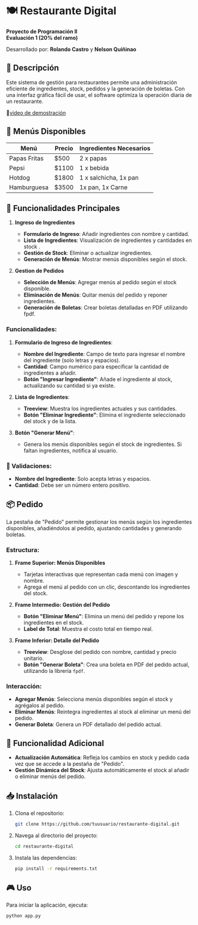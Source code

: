 # 🍽️ Restaurante Digital

**Proyecto de Programación II**  
**Evaluación 1 (20% del ramo)**

Desarrollado por: **Rolando Castro** y **Nelson Quiñinao**  

## 📝 Descripción

Este sistema de gestión para restaurantes permite una administración eficiente de ingredientes, stock, pedidos y la generación de boletas. Con una interfaz gráfica fácil de usar, el software optimiza la operación diaria de un restaurante.

🔗[video de demostración](https://www.youtube.com/watch?v=VO07irdyyvs) 


## 🍴 Menús Disponibles

| Menú         | Precio | Ingredientes Necesarios                       |
|--------------|--------|-----------------------------------------------|
| Papas Fritas | $500   | 2 x papas                                     |
| Pepsi        | $1100  | 1 x bebida                                    |
| Hotdog       | $1800  | 1 x salchicha, 1x pan                         |
| Hamburguesa  | $3500  | 1x pan, 1x Carne                              |

## 🥬 Funcionalidades Principales

1. **Ingreso de Ingredientes**
   - **Formulario de Ingreso**: Añadir ingredientes con nombre y cantidad.
   - **Lista de Ingredientes**: Visualización de ingredientes y cantidades en stock .
   - **Gestión de Stock**: Eliminar o actualizar ingredientes.
   - **Generación de Menús**: Mostrar menús disponibles según el stock.

2. **Gestion de Pedidos**
   - **Selección de Menús**: Agregar menús al pedido según el stock disponible.
   - **Eliminación de Menús**: Quitar menús del pedido y reponer ingredientes.
   - **Generación de Boletas**: Crear boletas detalladas en PDF utilizando fpdf.

### Funcionalidades:

1. **Formulario de Ingreso de Ingredientes**:
   - **Nombre del Ingrediente**: Campo de texto para ingresar el nombre del ingrediente (solo letras y espacios).
   - **Cantidad**: Campo numérico para especificar la cantidad de ingredientes a añadir.
   - **Botón "Ingresar Ingrediente"**: Añade el ingrediente al stock, actualizando su cantidad si ya existe.

2. **Lista de Ingredientes**:
   - **Treeview**: Muestra los ingredientes actuales y sus cantidades.
   - **Botón "Eliminar Ingrediente"**: Elimina el ingrediente seleccionado del stock y de la lista.

3. **Botón "Generar Menú"**:
   - Genera los menús disponibles según el stock de ingredientes. Si faltan ingredientes, notifica al usuario.

### 📑 Validaciones:
- **Nombre del Ingrediente**: Solo acepta letras y espacios.
- **Cantidad**: Debe ser un número entero positivo.

## 📦 Pedido

La pestaña de "Pedido" permite gestionar los menús según los ingredientes disponibles, añadiéndolos al pedido, ajustando cantidades y generando boletas.

### Estructura:

1. **Frame Superior: Menús Disponibles**
   - Tarjetas interactivas que representan cada menú con imagen y nombre.
   - Agrega el menú al pedido con un clic, descontando los ingredientes del stock.

2. **Frame Intermedio: Gestión del Pedido**
   - **Botón "Eliminar Menú"**: Elimina un menú del pedido y repone los ingredientes en el stock.
   - **Label de Total**: Muestra el costo total en tiempo real.

3. **Frame Inferior: Detalle del Pedido**
   - **Treeview**: Desglose del pedido con nombre, cantidad y precio unitario.
   - **Botón "Generar Boleta"**: Crea una boleta en PDF del pedido actual, utilizando la librería `fpdf`.

### Interacción:
- **Agregar Menús**: Selecciona menús disponibles según el stock y agrégalos al pedido.
- **Eliminar Menús**: Reintegra ingredientes al stock al eliminar un menú del pedido.
- **Generar Boleta**: Genera un PDF detallado del pedido actual.

## 📑 Funcionalidad Adicional

- **Actualización Automática**: Refleja los cambios en stock y pedido cada vez que se accede a la pestaña de "Pedido".
- **Gestión Dinámica del Stock**: Ajusta automáticamente el stock al añadir o eliminar menús del pedido.

## 📥 Instalación

1. Clona el repositorio:
    ```bash
    git clone https://github.com/tuusuario/restaurante-digital.git
    ```
2. Navega al directorio del proyecto:
    ```bash
    cd restaurante-digital
    ```
3. Instala las dependencias:
    ```bash
    pip install -r requirements.txt
    ```

## 🎮 Uso

Para iniciar la aplicación, ejecuta:

```bash
python app.py